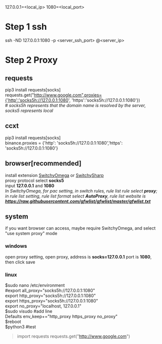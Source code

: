 127.0.0.1=<local_ip>
1080=<local_port>
# Step 1 ssh
ssh -ND 127.0.0.1:1080 -p <server_ssh_port> <usr>@<server_ip>

# Step 2 Proxy
  ## requests
  pip3 install requests[socks]  
  requests.get("http://www.google.com",proxies={'http':'socks5h://127.0.0.1:1080', 'https':'socks5h://127.0.0.1:1080'})  
  \# *socks5h represents that the domain name is resolved by the server, socks5 represents local* 
  ## ccxt
  pip3 install requests[socks]  
  binance.proxies = {'http': 'socks5h://127.0.0.1:1080','https': 'socks5h://127.0.0.1:1080'}  
  ## browser[recommended]
  install extension [SwitchyOmega](https://dujunda.github.io/files/SwitchyOmega.zip) or [SwitchySharp](https://dujunda.github.io/files/SwitchySharp.zip)  
  proxy protocol select **socks5**  
  input **127.0.0.1** and **1080**  
  *In SwitchyOmega, for pac setting, in switch rules, rule list rule select **proxy**; in rule list setting, rule list format select **AutoProxy**, rule list website is **https://raw.githubusercontent.com/gfwlist/gfwlist/master/gfwlist.txt***  
  
  
  ## system
  if you want browser can access, maybe require SwitchyOmega, and select "use system proxy" mode
  ### windows
  open proxy setting, open proxy, address is **socks=127.0.0.1** port is **1080**, then click save
  ### linux
  $sudo nano /etc/environment  
  #export all_proxy="socks5h://127.0.0.1:1080"  
  export http_proxy="socks5h://127.0.0.1:1080"  
  export https_proxy="socks5h://127.0.0.1:1080"  
  export no_proxy="localhost, 127.0.0.1"  
  $sudo visudo #add line  
  Defaults        env_keep+="http_proxy https_proxy no_proxy"  
  $reboot  
  $python3 #test
  >import requests
  >requests.get("http://www.google.com")

